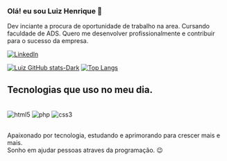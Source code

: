 

### Olá! eu sou Luiz Henrique 👋
 Dev inciante a procura de oportunidade de trabalho na area.
Cursando faculdade de ADS.
Quero me desenvolver profissionalmente e contribuir para o sucesso da empresa.

[![Linkedln](https://img.shields.io/badge/LinkedIn-0077B5?style=for-the-badge&logo=linkedin&logoColor=white)](https://www.linkedin.com/in/luiz-henrique-0138b9152/)

[![Luiz GitHub stats-Dark](https://github-readme-stats.vercel.app/api?username=Famuit&show_icons=true&theme=dark#gh-dark-mode-only)](https://github.com/Famuit/github-readme-stats#gh-dark-mode-only)
[![Top Langs](https://github-readme-stats.vercel.app/api/top-langs/?username=Famuit&hide_progress=true)](https://github.com/Famuit/github-readme-stats)


## Tecnologias que uso no meu dia.

<div style="display: inline_block"><br/>
<img align="center" alt="html5" src="https://img.shields.io/badge/HTML5-E34F26?style=for-the-badge&logo=html5&logoColor=white"/>
<img align="center" alt="php" src="https://img.shields.io/badge/PHP-777BB4?style=for-the-badge&logo=php&logoColor=white"/>
<img align="center" alt="css3" src="https://img.shields.io/badge/CSS3-1572B6?style=for-the-badge&logo=css3&logoColor=white"/>
</div><br/>

Apaixonado por tecnologia, estudando e aprimorando para crescer mais e mais.<br/>
Sonho em ajudar pessoas atraves da programação. 😉
